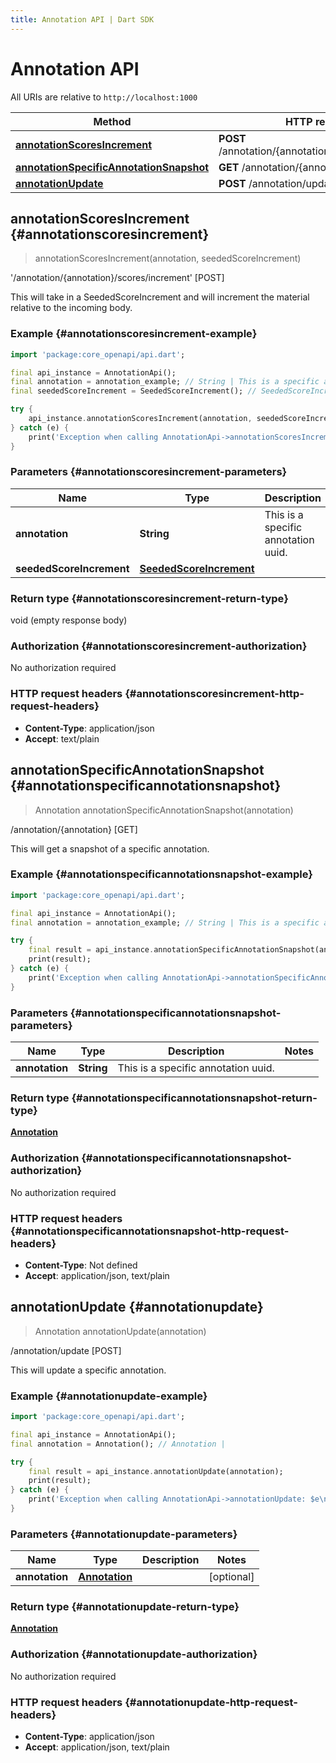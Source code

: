 ```yaml
---
title: Annotation API | Dart SDK
---
```


# Annotation API

All URIs are relative to `http://localhost:1000`

Method | HTTP request | Description
------------- | ------------- | -------------
[**annotationScoresIncrement**](AnnotationApi#annotationscoresincrement) | **POST** /annotation/\{annotation\}/scores/increment | '/annotation/\{annotation\}/scores/increment' [POST]
[**annotationSpecificAnnotationSnapshot**](AnnotationApi#annotationspecificannotationsnapshot) | **GET** /annotation/\{annotation\} | /annotation/\{annotation\} [GET]
[**annotationUpdate**](AnnotationApi#annotationupdate) | **POST** /annotation/update | /annotation/update [POST]


## **annotationScoresIncrement** {#annotationscoresincrement}
> annotationScoresIncrement(annotation, seededScoreIncrement)

'/annotation/\{annotation\}/scores/increment' [POST]

This will take in a SeededScoreIncrement and will increment the material relative to the incoming body.

### Example {#annotationscoresincrement-example}
```dart
import 'package:core_openapi/api.dart';

final api_instance = AnnotationApi();
final annotation = annotation_example; // String | This is a specific annotation uuid.
final seededScoreIncrement = SeededScoreIncrement(); // SeededScoreIncrement | 

try {
    api_instance.annotationScoresIncrement(annotation, seededScoreIncrement);
} catch (e) {
    print('Exception when calling AnnotationApi->annotationScoresIncrement: $e\n');
}
```

### Parameters {#annotationscoresincrement-parameters}

Name | Type | Description  | Notes
------------- | ------------- | ------------- | -------------
 **annotation** | **String** | This is a specific annotation uuid. | 
 **seededScoreIncrement** | [**SeededScoreIncrement**](../models/SeededScoreIncrement) |  | [optional] 

### Return type {#annotationscoresincrement-return-type}

void (empty response body)

### Authorization {#annotationscoresincrement-authorization}

No authorization required

### HTTP request headers {#annotationscoresincrement-http-request-headers}

 - **Content-Type**: application/json
 - **Accept**: text/plain

## **annotationSpecificAnnotationSnapshot** {#annotationspecificannotationsnapshot}
> Annotation annotationSpecificAnnotationSnapshot(annotation)

/annotation/\{annotation\} [GET]

This will get a snapshot of a specific annotation.

### Example {#annotationspecificannotationsnapshot-example}
```dart
import 'package:core_openapi/api.dart';

final api_instance = AnnotationApi();
final annotation = annotation_example; // String | This is a specific annotation uuid.

try {
    final result = api_instance.annotationSpecificAnnotationSnapshot(annotation);
    print(result);
} catch (e) {
    print('Exception when calling AnnotationApi->annotationSpecificAnnotationSnapshot: $e\n');
}
```

### Parameters {#annotationspecificannotationsnapshot-parameters}

Name | Type | Description  | Notes
------------- | ------------- | ------------- | -------------
 **annotation** | **String** | This is a specific annotation uuid. | 

### Return type {#annotationspecificannotationsnapshot-return-type}

[**Annotation**](../models/Annotation)

### Authorization {#annotationspecificannotationsnapshot-authorization}

No authorization required

### HTTP request headers {#annotationspecificannotationsnapshot-http-request-headers}

 - **Content-Type**: Not defined
 - **Accept**: application/json, text/plain

## **annotationUpdate** {#annotationupdate}
> Annotation annotationUpdate(annotation)

/annotation/update [POST]

This will update a specific annotation.

### Example {#annotationupdate-example}
```dart
import 'package:core_openapi/api.dart';

final api_instance = AnnotationApi();
final annotation = Annotation(); // Annotation | 

try {
    final result = api_instance.annotationUpdate(annotation);
    print(result);
} catch (e) {
    print('Exception when calling AnnotationApi->annotationUpdate: $e\n');
}
```

### Parameters {#annotationupdate-parameters}

Name | Type | Description  | Notes
------------- | ------------- | ------------- | -------------
 **annotation** | [**Annotation**](../models/Annotation) |  | [optional] 

### Return type {#annotationupdate-return-type}

[**Annotation**](../models/Annotation)

### Authorization {#annotationupdate-authorization}

No authorization required

### HTTP request headers {#annotationupdate-http-request-headers}

 - **Content-Type**: application/json
 - **Accept**: application/json, text/plain

